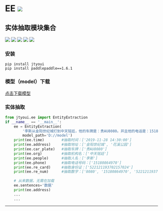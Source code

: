 # **EE** [![](https://gitee.com/tyoui/logo/raw/master/logo/photolog.png)][1]

## 实体抽取模块集合
[![](https://img.shields.io/badge/个人网站-jtyoui-yellow.com.svg)][1]
[![](https://img.shields.io/badge/Python-3.7-green.svg)]()
[![](https://img.shields.io/badge/BlogWeb-Tyoui-bule.svg)][1]
[![](https://img.shields.io/badge/Email-jtyoui@qq.com-red.svg)]()
[![](https://img.shields.io/badge/EE-实体抽取-black.svg)]()


### 安装
    pip install jtyoui
    pip install paddlepaddle==1.6.1

### 模型（model）下载
[点击下载模型](http://oss.tyoui.cn/%E5%AE%9E%E4%BD%93%E6%8A%BD%E5%8F%96%E6%A8%A1%E5%9E%8B.rar?attname=)


### 实体抽取
```python
from jtyoui.ee import EntityExtraction
if __name__ == '__main__':
    ee = EntityExtraction(
        '李斯从金阳世纪城打到中天铭廷，他的车牌是：贵AU8080。并且他的电话是：15180864970，身份证号码是：522121193702157024，时间是昨天下午2点半，他在花溪公园玩耍',
        model_path='D://model')
    print(ee.time)        #抽取时间：['2019-11-28 14:30:00']
    print(ee.address)     #抽取地址：['金阳世纪城', '花溪公园']
    print(ee.car_plate)   #抽取车牌：['贵AU8080']
    print(ee.org)         #抽取机构名：['中天铭廷']
    print(ee.people)      #抽取人名：['李斯']
    print(ee.phone)       #抽取电话号码：['15180864970']
    print(ee.re_card)     #抽取身份证：['522121193702157024']
    print(ee.re_num)      #抽取数字：['8080', '15180864970', '522121193702157024', '2']
    
    # 从来数据，无需在加载
    ee.sentences='数据'
    print(ee.address)
    ...
    ...
```

***
[1]: https://blog.jtyoui.com